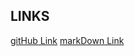 ## LINKS
[gitHub Link](https://github.com/sergeygor/k6PerformanceTest/tree/main)
[markDown Link](https://github.com/adam-p/markdown-here/wiki/Markdown-Cheatsheet#footnotes)